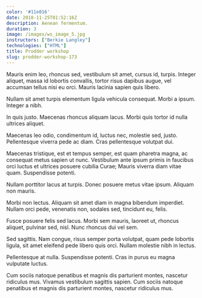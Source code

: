 ```yaml
---
color: '#11e016'
date: 2018-11-25T01:52:16Z
description: Aenean fermentum.
duration: 3
image: /images/ws_image_5.jpg
instructors: ["Berkie Langley"]
technologies: ["HTML"]
title: Prodder workshop
slug: prodder-workshop-173
---
```

Mauris enim leo, rhoncus sed, vestibulum sit amet, cursus id, turpis. Integer aliquet, massa id lobortis convallis, tortor risus dapibus augue, vel accumsan tellus nisi eu orci. Mauris lacinia sapien quis libero.

Nullam sit amet turpis elementum ligula vehicula consequat. Morbi a ipsum. Integer a nibh.

In quis justo. Maecenas rhoncus aliquam lacus. Morbi quis tortor id nulla ultrices aliquet.

Maecenas leo odio, condimentum id, luctus nec, molestie sed, justo. Pellentesque viverra pede ac diam. Cras pellentesque volutpat dui.

Maecenas tristique, est et tempus semper, est quam pharetra magna, ac consequat metus sapien ut nunc. Vestibulum ante ipsum primis in faucibus orci luctus et ultrices posuere cubilia Curae; Mauris viverra diam vitae quam. Suspendisse potenti.

Nullam porttitor lacus at turpis. Donec posuere metus vitae ipsum. Aliquam non mauris.

Morbi non lectus. Aliquam sit amet diam in magna bibendum imperdiet. Nullam orci pede, venenatis non, sodales sed, tincidunt eu, felis.

Fusce posuere felis sed lacus. Morbi sem mauris, laoreet ut, rhoncus aliquet, pulvinar sed, nisl. Nunc rhoncus dui vel sem.

Sed sagittis. Nam congue, risus semper porta volutpat, quam pede lobortis ligula, sit amet eleifend pede libero quis orci. Nullam molestie nibh in lectus.

Pellentesque at nulla. Suspendisse potenti. Cras in purus eu magna vulputate luctus.

Cum sociis natoque penatibus et magnis dis parturient montes, nascetur ridiculus mus. Vivamus vestibulum sagittis sapien. Cum sociis natoque penatibus et magnis dis parturient montes, nascetur ridiculus mus.
